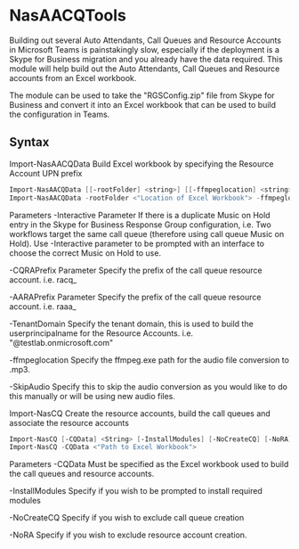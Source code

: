 # NasAACQTools

Building out several Auto Attendants, Call Queues and Resource Accounts in Microsoft Teams is painstakingly slow, especially if the deployment is a Skype for Business migration and you already have the data required. This module will help build out the Auto Attendants, Call Queues and Resource accounts from an Excel workbook.

The module can be used to take the "RGSConfig.zip" file from Skype for Business and convert it into an Excel workbook that can be used to build the configuration in Teams.

## Syntax
Import-NasAACQData
Build Excel workbook by specifying the Resource Account UPN prefix
```powershell
Import-NasAACQData [[-rootFolder] <string>] [[-ffmpeglocation] <string>] [[-TenantDomain] <string>] [[-AARAPrefix] <string>] [[-CQRAPrefix] <string>]
Import-NasAACQData -rootFolder <"Location of Excel Workbook"> -ffmpeglocation <"Location of ffmpeg.exe"> -TenantDomain <"Tenant Domain"> -CQRAPrefix racq_ -AARAPrefix raaa_
```
Parameters
-Interactive Parameter
If there is a duplicate Music on Hold entry in the Skype for Business Response Group configuration, i.e. Two workflows target the same call queue (therefore using call queue Music on Hold). Use -Interactive parameter to be prompted with an interface to choose the correct Music on Hold to use.

-CQRAPrefix Parameter
Specify the prefix of the call queue resource account. i.e. racq_

-AARAPrefix Parameter
Specify the prefix of the call queue resource account. i.e. raaa_

-TenantDomain
Specify the tenant domain, this is used to build the userprincipalname for the Resource Accounts. i.e. "@testlab.onmicrosoft.com"

-ffmpeglocation
Specify the ffmpeg.exe path for the audio file conversion to .mp3.

-SkipAudio
Specify this to skip the audio conversion as you would like to do this manually or will be using new audio files.

Import-NasCQ
Create the resource accounts, build the call queues and associate the resource accounts
```powershell
Import-NasCQ [-CQData] <String> [-InstallModules] [-NoCreateCQ] [-NoRA]
Import-NasCQ -CQData <"Path to Excel Workbook">
```
Parameters
-CQData
Must be specified as the Excel workbook used to build the call queues and resource accounts.

-InstallModules
Specify if you wish to be prompted to install required modules

-NoCreateCQ
Specify if you wish to exclude call queue creation

-NoRA
Specify if you wish to exclude resource account creation.

